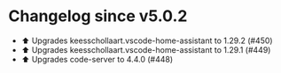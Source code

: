 # Changelog since v5.0.2
- ⬆️ Upgrades keesschollaart.vscode-home-assistant to 1.29.2 (#450) 
- ⬆️ Upgrades keesschollaart.vscode-home-assistant to 1.29.1 (#449) 
- ⬆️ Upgrades code-server to 4.4.0 (#448) 
